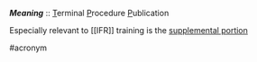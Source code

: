 ***Meaning*** :: <u>T</u>erminal <u>P</u>rocedure <u>P</u>ublication

Especially relevant to [[IFR]] training is the [supplemental portion](https://www.1800wxbrief.com/Website/aip/tpp/FRNTMATTER.pdf)

#acronym